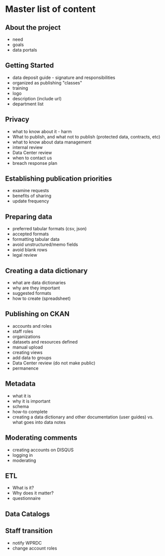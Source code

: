 # Master list of content

## About the project
- need
- goals
- data portals

## Getting Started
- data deposit guide - signature and responsibilities
- organized as publishing "classes"
- training
- logo
- description (include url)
- department list

## Privacy
- what to know about it - harm
- What to publish, and what not to publish (protected data, contracts, etc)
- what to know about data management
- internal review
- Data Center review
- when to contact us
- breach response plan

## Establishing publication priorities
- examine requests
- benefits of sharing
- update frequency

## Preparing data
- preferred tabular formats (csv, json)
- accepted formats
- formatting tabular data
- avoid unstructured/memo fields
- avoid blank rows
- legal review

## Creating a data dictionary
- what are data dictionaries
- why are they important
- suggested formats
- how to create (spreadsheet)

## Publishing on CKAN
- accounts and roles
- staff roles
- organizations
- datasets and resources defined
- manual upload
- creating views
- add data to groups
- Data Center review (do not make public)
- permanence

## Metadata
- what it is
- why it is important
- schema
- how-to complete
- creating a data dictionary and other documentation (user guides) vs. what goes into data notes

## Moderating comments
- creating accounts on DISQUS
- logging in
- moderating

## ETL
- What is it?
- Why does it matter?
- questionnaire

## Data Catalogs

## Staff transition
- notify WPRDC
- change account roles


